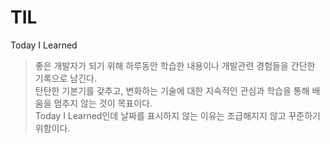 # TIL

Today I Learned

> 좋은 개발자가 되기 위해 하루동안 학습한 내용이나 개발관련 경험들을 간단한 기록으로 남긴다.  
> 탄탄한 기본기를 갖추고, 변화하는 기술에 대한 지속적인 관심과 학습을 통해 배움을 멈추지 않는 것이 목표이다.  
> Today I Learned인데 날짜를 표시하지 않는 이유는 조급해지지 않고 꾸준하기 위함이다.
